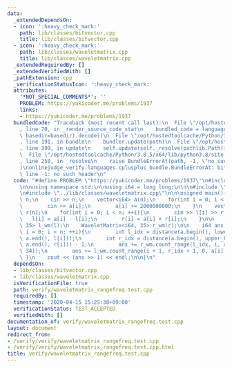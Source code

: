 ```yaml
---
data:
  _extendedDependsOn:
  - icon: ':heavy_check_mark:'
    path: lib/classes/bitvector.cpp
    title: lib/classes/bitvector.cpp
  - icon: ':heavy_check_mark:'
    path: lib/classes/waveletmatrix.cpp
    title: lib/classes/waveletmatrix.cpp
  _extendedRequiredBy: []
  _extendedVerifiedWith: []
  _pathExtension: cpp
  _verificationStatusIcon: ':heavy_check_mark:'
  attributes:
    '*NOT_SPECIAL_COMMENTS*': ''
    PROBLEM: https://yukicoder.me/problems/1937
    links:
    - https://yukicoder.me/problems/1937
  bundledCode: "Traceback (most recent call last):\n  File \"/opt/hostedtoolcache/Python/3.8.5/x64/lib/python3.8/site-packages/onlinejudge_verify/documentation/build.py\"\
    , line 70, in _render_source_code_stat\n    bundled_code = language.bundle(stat.path,\
    \ basedir=basedir).decode()\n  File \"/opt/hostedtoolcache/Python/3.8.5/x64/lib/python3.8/site-packages/onlinejudge_verify/languages/cplusplus.py\"\
    , line 191, in bundle\n    bundler.update(path)\n  File \"/opt/hostedtoolcache/Python/3.8.5/x64/lib/python3.8/site-packages/onlinejudge_verify/languages/cplusplus_bundle.py\"\
    , line 399, in update\n    self.update(self._resolve(pathlib.Path(included), included_from=path))\n\
    \  File \"/opt/hostedtoolcache/Python/3.8.5/x64/lib/python3.8/site-packages/onlinejudge_verify/languages/cplusplus_bundle.py\"\
    , line 258, in _resolve\n    raise BundleErrorAt(path, -1, \"no such header\"\
    )\nonlinejudge_verify.languages.cplusplus_bundle.BundleErrorAt: bits/stdc++.h:\
    \ line -1: no such header\n"
  code: "#define PROBLEM \"https://yukicoder.me/problems/1937\"\n#include \"bits/stdc++.h\"\
    \n\nusing namespace std;\n\nusing i64 = long long;\n\n\n#include \"../lib/classes/bitvector.cpp\"\
    \n#include \"../lib/classes/waveletmatrix.cpp\"\n\n\nsigned main(){\n\n    int\
    \ n;\n    cin >> n;\n    vector<i64> a(n);\n    for(int i = 0; i < n; ++i){\n\
    \        cin >> a[i];\n        a[i] += 2000000000;\n    }\n    vector<i64> l(n),\
    \ r(n);\n    for(int i = 0; i < n; ++i){\n        cin >> l[i] >> r[i];\n     \
    \   l[i] = a[i] - l[i];\n        r[i] = a[i] + r[i];\n    }\n\n    WaveletMatrix<i64,\
    \ 35> l_wm(l);\n    WaveletMatrix<i64, 35> r_wm(r);\n\n    i64 ans = 0;\n    for(int\
    \ i = 0; i < n; ++i){\n        int l_idx = distance(a.begin(), lower_bound(a.begin(),\
    \ a.end(), l[i]));\n        int r_idx = distance(a.begin(), upper_bound(a.begin(),\
    \ a.end(), r[i])) - 1;\n        ans += r_wm.count_range(l_idx, i, a[i], (1LL <<\
    \ 34));\n        ans += l_wm.count_range(i + 1, r_idx + 1, 0, a[i] + 1);\n   \
    \ }\n    cout << (ans >> 1) << endl;\n\n}\n"
  dependsOn:
  - lib/classes/bitvector.cpp
  - lib/classes/waveletmatrix.cpp
  isVerificationFile: true
  path: verify/waveletmatrix_rangefreq.test.cpp
  requiredBy: []
  timestamp: '2020-04-15 15:25:38+09:00'
  verificationStatus: TEST_ACCEPTED
  verifiedWith: []
documentation_of: verify/waveletmatrix_rangefreq.test.cpp
layout: document
redirect_from:
- /verify/verify/waveletmatrix_rangefreq.test.cpp
- /verify/verify/waveletmatrix_rangefreq.test.cpp.html
title: verify/waveletmatrix_rangefreq.test.cpp
---
```

